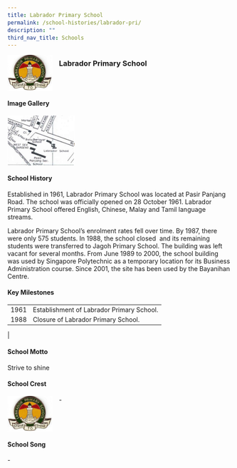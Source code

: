 ```yaml
---
title: Labrador Primary School
permalink: /school-histories/labrador-pri/
description: ""
third_nav_title: Schools
---
```

<img src="/images/labradorpri1.png" style="width:20%;margin-right:15px;" align = "left">

### **Labrador Primary School**

<br clear="left">

#### **Image Gallery**

<p><a href="https://d1yxymztqoj7qn.amplifyapp.com/images/labradorpri2.jpg">  
<img src="/images/labradorpri2.jpg" style="width:30%;margin-right:15px;" align = "left">
</a></p>

<br clear="left">

#### **School History**
Established in 1961, Labrador Primary School was located at Pasir Panjang Road. The school was officially opened on 28 October 1961. Labrador Primary School offered English, Chinese, Malay and Tamil language streams.  
  
Labrador Primary School’s enrolment rates fell over time. By 1987, there were only 575 students. In 1988, the school closed  and its remaining students were transferred to Jagoh Primary School. The building was left vacant for several months. From June 1989 to 2000, the school building was used by Singapore Polytechnic as a temporary location for its Business Administration course. Since 2001, the site has been used by the Bayanihan Centre.

#### **Key Milestones**

|  |  |
|:---:|---|
| 1961 | Establishment of Labrador Primary School. |
| 1988 | Closure of Labrador Primary School. |
|

#### **School Motto**
Strive to shine

#### **School Crest**
<img src="/images/labradorpri1.png" style="width:20%;margin-right:15px;" align = "left">

\-

<br clear="left">

#### **School Song**
\-